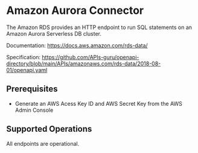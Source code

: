 # Amazon Aurora Connector
The Amazon RDS provides an HTTP endpoint to run SQL statements on an Amazon Aurora Serverless DB cluster.

Documentation: https://docs.aws.amazon.com/rds-data/

Specification: https://github.com/APIs-guru/openapi-directory/blob/main/APIs/amazonaws.com/rds-data/2018-08-01/openapi.yaml

## Prerequisites

+ Generate an AWS Acess Key ID and AWS Secret Key from the AWS Admin Console

## Supported Operations
All endpoints are operational.